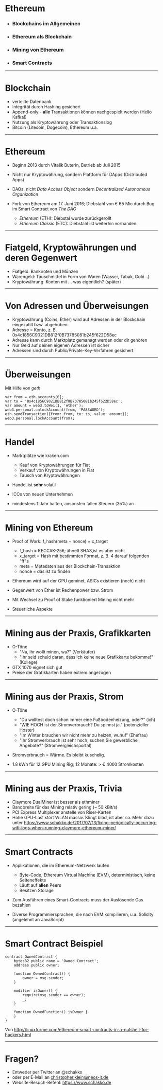 # Ethereum
- ### Blockchains im Allgemeinen
- ### Ethereum als Blockchain
- ### Mining von Ethereum
- ### Smart Contracts
---
# Blockchain
- verteilte Datenbank
- Integrität durch Hashing gesichert
- Append-only - __alle__ Transaktionen können nachgespielt werden (Hello Kafka!)
- Nutzung als Kryptowährung oder Transaktionslog
- Bitcoin (Litecoin, Dogecoin), Ethereum u.a.
---
# Ethereum
- Beginn 2013 durch Vitalik Buterin, Betrieb ab Juli 2015
- Nicht nur Kryptowährung, sondern Plattform für DApps (Distributed Apps)
- DAOs, nicht *Data Access Object* sondern *Decentralized Autonomous Organization*
- Fork von Ethereum am 17. Juni 2016; Diebstahl von € 65 Mio durch Bug im Smart Contract von *The DAO*

   -  *Ethereum* (ETH): Diebstal wurde zurückgerollt 
   -  *Ethereum Classic* (ETC): Diebstahl ist weiterhin vorhanden
---
# Fiatgeld, Kryptowährungen und deren Gegenwert
- Fiatgeld: Banknoten und Münzen
- Warengeld: Tauschmittel in Form von Waren (Wasser, Tabak, Gold...)
- Kryptowährung: Konten mit ... was eigentlich? (später)
---
# Von Adressen und Überweisungen
- Kryptowährung (Coins, Ether) wird auf Adressen in der Blockchain eingezahlt bzw. abgehoben
- Adresse = Konto, z. B. 0x4c1856C9021DB812f0B73785081b245f622D58ec
- Adresse kann durch Marktplatz gemanagt werden oder dir gehören
- Nur Geld auf deinen eigenen Adressen ist sicher
- Adressen sind durch Public/Private-Key-Verfahren gesichert
---
# Überweisungen
Mit Hilfe von *geth*

    var from = eth.accounts[0];
    var to = '0x4c1856C9021DB812f0B73785081b245f622D58ec';
    var amount = web3.toWei(1, 'ether');
    web3.personal.unlockAccount(from, 'PASSWORD');
    eth.sendTransaction({from: from, to: to, value: amount});
    web3.personal.lockAccount(from);
    
---
# Handel
- Marktplätze wie kraken.com

   - Kauf von Kryptowährungen für Fiat
   - Verkauf von Kryptowährungen in Fiat
   - Tausch von Kryptowährungen
- Handel ist __sehr__ volatil
- ICOs von neuen Unternehmen
- mindestens 1 Jahr halten, ansonsten fallen Steuern (25%) an

---
# Mining von Ethereum
- Proof of Work: f_hash(meta + nonce) = x_target

   -  	f_hash = KECCAK-256; ähnelt SHA3,ist es aber nicht
   -  	x_target = Hash mit bestimmten Format, z. B. 4 darauf folgenden "ff"s
   -  	meta = Metadaten aus der Blockchain-Transaktion
   -  	nonce = das ist zu finden

- Ethereum wird auf der GPU geminet, ASICs existieren (noch) nicht
- Gegenwert von Ether ist Rechenpower bzw. Strom
- Mit Wechsel zu Proof of Stake funktioniert Mining nicht mehr
- Steuerliche Aspekte
---
# Mining aus der Praxis, Grafikkarten
- O-Töne
   - "Na, ihr wollt minen, wa?" (Verkäufer) 
   - "Ihr seid schuld daran, dass ich keine neue Grafikkarte bekomme!" (Kollege)
- GTX 1070 eignet sich gut
- Preise der Grafikkarten haben extrem angezogen
---
# Mining aus der Praxis, Strom
- O-Töne
   - "Du wolltest doch schon immer eine Fußbodenheizung, oder?" (ich)
   - "WIE HOCH ist der Stromverbrauch? Du spinnst ja." (potenzieller Hoster)
   - "Im Winter brauchen wir nicht mehr zu heizen, wuhu!" (Ehefrau)
   - "Ihr Stromverbrauch ist sehr hoch, suchen Sie gewerbliche Angebote?" (Stromvergleichsportal)

- Stromverbrauch = Wärme. Es bleibt kuschelig.
- 1.8 kWh für 12 GPU Mining Rig; 12 Monate: > € 4000 Stromkosten
---
# Mining aus der Praxis, Trivia
- Claymore DualMiner ist besser als ethminer
- Bandbreite für das Mining relativ gering (~ 50 kBit/s)
- PCI Express Multiplexer anstelle von Riser-Karten
- Hohe GPU-Last stört WLAN massiv. Klingt blöd, ist aber so. Mehr dazu unter https://www.schakko.de/2017/07/13/fixing-periodically-occurring-wifi-logs-when-running-claymore-ethereum-miner/
---
# Smart Contracts
- Applikationen, die im Ethereum-Netzwerk laufen

  - Byte-Code, Ethereum Virtual Machine (EVM), deterministisch, keine Seiteneffekte
  - Läuft auf __allen__ Peers
  - Besitzen Storage
  
- Zum Ausführen eines Smart-Contracts muss der Auslösende Gas bezahlen
- Diverse Programmiersprachen, die nach EVM kompilieren, u.a. Solidity (angelehnt an JavaScript)
---
# Smart Contract Beispiel

    contract OwnedContract {
        bytes32 public name = 'Owned Contract';
        address public owner;

        function OwnedContract() {
            owner = msg.sender;
        }

        modifier isOwner() {
            require(msg.sender == owner);
            _;
        }

        function OwnedFunction() isOwner {
        }
    }

Von http://linuxforme.com/ethereum-smart-contracts-in-a-nutshell-for-hackers.html

---
# Fragen?
- Entweder per Twitter an @schakko
- oder per E-Mail an christopher.klein@neos-it.de
- Website-Besuch-Befehl: https://www.schakko.de